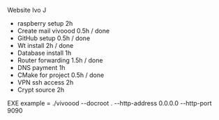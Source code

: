 Website Ivo J
- raspberry setup 2h
- Create mail vivoood 0.5h / done
- GitHub setup 0.5h / done
- Wt install 2h / done
- Database install 1h
- Router forwarding 1.5h / done
- DNS payment 1h
- CMake for project 0.5h / done
- VPN ssh access 2h
- Crypt source 2h


EXE example = ./vivoood --docroot . --http-address 0.0.0.0 --http-port 9090

